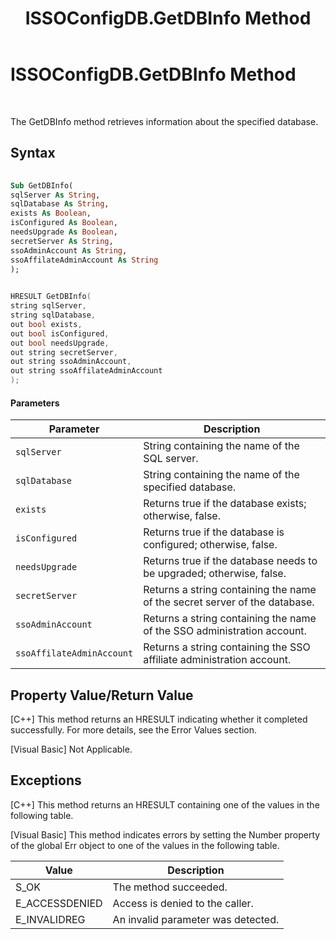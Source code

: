 ﻿---
title: ISSOConfigDB.GetDBInfo Method
TOCTitle: ISSOConfigDB.GetDBInfo Method
ms:assetid: be146a0d-a29b-495a-ad54-5b546ab69b9c
ms:mtpsurl: https://msdn.microsoft.com/library/Aa746225(v=BTS.80)
ms:contentKeyID: 51530991
ms.date: 08/30/2017
mtps_version: v=BTS.80
dev_langs:
- vb
- c++
---

# ISSOConfigDB.GetDBInfo Method

 

The GetDBInfo method retrieves information about the specified database.

## Syntax

``` vb
  
Sub GetDBInfo(  
sqlServer As String,   
sqlDatabase As String,   
exists As Boolean,   
isConfigured As Boolean,   
needsUpgrade As Boolean,   
secretServer As String,   
ssoAdminAccount As String,   
ssoAffilateAdminAccount As String  
);  
```

``` c++
  
HRESULT GetDBInfo(  
string sqlServer,   
string sqlDatabase,   
out bool exists,   
out bool isConfigured,   
out bool needsUpgrade,   
out string secretServer,   
out string ssoAdminAccount,   
out string ssoAffilateAdminAccount  
);  
```

#### Parameters

<table>
<thead>
<tr class="header">
<th>Parameter</th>
<th>Description</th>
</tr>
</thead>
<tbody>
<tr class="odd">
<td><code>sqlServer</code></td>
<td>String containing the name of the SQL server.</td>
</tr>
<tr class="even">
<td><code>sqlDatabase</code></td>
<td>String containing the name of the specified database.</td>
</tr>
<tr class="odd">
<td><code>exists</code></td>
<td>Returns true if the database exists; otherwise, false.</td>
</tr>
<tr class="even">
<td><code>isConfigured</code></td>
<td>Returns true if the database is configured; otherwise, false.</td>
</tr>
<tr class="odd">
<td><code>needsUpgrade</code></td>
<td>Returns true if the database needs to be upgraded; otherwise, false.</td>
</tr>
<tr class="even">
<td><code>secretServer</code></td>
<td>Returns a string containing the name of the secret server of the database.</td>
</tr>
<tr class="odd">
<td><code>ssoAdminAccount</code></td>
<td>Returns a string containing the name of the SSO administration account.</td>
</tr>
<tr class="even">
<td><code>ssoAffilateAdminAccount</code></td>
<td>Returns a string containing the SSO affiliate administration account.</td>
</tr>
</tbody>
</table>


## Property Value/Return Value

\[C++\] This method returns an HRESULT indicating whether it completed successfully. For more details, see the Error Values section.

\[Visual Basic\] Not Applicable.

## Exceptions

\[C++\] This method returns an HRESULT containing one of the values in the following table.

\[Visual Basic\] This method indicates errors by setting the Number property of the global Err object to one of the values in the following table.

<table>
<thead>
<tr class="header">
<th>Value</th>
<th>Description</th>
</tr>
</thead>
<tbody>
<tr class="odd">
<td>S_OK</td>
<td>The method succeeded.</td>
</tr>
<tr class="even">
<td>E_ACCESSDENIED</td>
<td>Access is denied to the caller.</td>
</tr>
<tr class="odd">
<td>E_INVALIDREG</td>
<td>An invalid parameter was detected.</td>
</tr>
</tbody>
</table>

